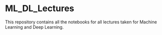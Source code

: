 # ML_DL_Lectures

This repository contains all the notebooks for all lectures taken for Machine Learning and Deep Learning.
